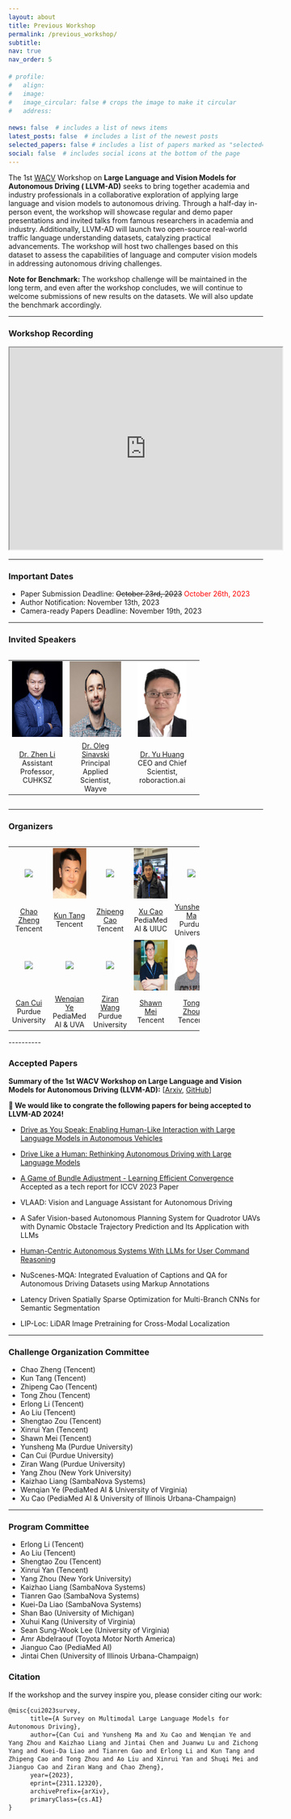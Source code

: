 ```yaml
---
layout: about
title: Previous Workshop
permalink: /previous_workshop/
subtitle:
nav: true
nav_order: 5

# profile:
#   align: 
#   image: 
#   image_circular: false # crops the image to make it circular
#   address: 

news: false  # includes a list of news items
latest_posts: false  # includes a list of the newest posts
selected_papers: false # includes a list of papers marked as "selected={true}"
social: false  # includes social icons at the bottom of the page
---
```



<!-- 
Write your biography here. Tell the world about yourself. Link to your favorite [subreddit](http://reddit.com). You can put a picture in, too. The code is already in, just name your picture `prof_pic.jpg` and put it in the `img/` folder.

Put your address / P.O. box / other info right below your picture. You can also disable any of these elements by editing `profile` property of the YAML header of your `_pages/about.md`. Edit `_bibliography/papers.bib` and Jekyll will render your [publications page](/al-folio/publications/) automatically.

Link to your social media connections, too. This theme is set up to use [Font Awesome icons](http://fortawesome.github.io/Font-Awesome/) and [Academicons](https://jpswalsh.github.io/academicons/), like the ones below. Add your Facebook, Twitter, LinkedIn, Google Scholar, or just disable all of them. -->

<!-- ### About LLVM-AD -->
The 1st [WACV](https://wacv2024.thecvf.com/) Workshop on **Large Language and Vision Models for Autonomous Driving (
LLVM-AD)** seeks to bring together academia and industry professionals in a collaborative exploration of applying large
language and vision models to autonomous driving. Through a half-day in-person event, the workshop will showcase regular
and demo paper presentations and invited talks from famous researchers in academia and industry. Additionally, LLVM-AD
will launch two open-source real-world traffic language understanding datasets, catalyzing practical advancements. The
workshop will host two challenges based on this dataset to assess the capabilities of language and computer vision
models in addressing autonomous driving challenges.

**Note for Benchmark:** The workshop challenge will be maintained in the long term, and even after the workshop concludes, we will continue to welcome submissions of new results on the datasets. We will also update the benchmark accordingly.

<!-- **Note for Submission:** In light of the extension of final decision release for the WACV 2024 main conference, we decided to extend our submission deadline to **October 26th, 2023**. -->

----------

### Workshop Recording

<iframe width="540" height="400"
src="https://www.youtube.com/embed/WNaJPyVNPdw">
</iframe>



----------

### Important Dates

- Paper Submission Deadline: ~~October 23rd, 2023~~ <span style="color:red">October 26th, 2023</span>
- Author Notification: November 13th, 2023
- Camera-ready Papers Deadline: November 19th, 2023

----------

### Invited Speakers
<div style="overflow-x: auto;">
  <table style="width:75%">
    <tr>
      <td style="text-align:center"><img src="https://raw.githubusercontent.com/LLVM-AD/llvm-ad.github.io/main/assets/img/zhen_li.png" height="150"></td>
      <td style="text-align:center"><img src="https://raw.githubusercontent.com/LLVM-AD/llvm-ad.github.io/main/assets/img/oleg.png" height="150"></td>
      <td style="text-align:center"><img src="https://raw.githubusercontent.com/LLVM-AD/llvm-ad.github.io/main/assets/img/yu_huang.jpg" height="150"></td>
    </tr><tr>
      <td style="text-align:center"><a href="https://mypage.cuhk.edu.cn/academics/lizhen/">Dr. Zhen Li</a> <br>Assistant Professor, CUHKSZ</td>
      <td style="text-align:center"><a href="https://www.linkedin.com/in/oleg-sinavski/">Dr. Oleg Sinavski</a> <br> Principal Applied Scientist, Wayve</td>
      <td style="text-align:center"><a href="https://www.linkedin.com/in/yuhuang/">Dr. Yu Huang</a> <br> CEO and Chief Scientist, roboraction.ai</td>
    </tr> 


  </table>
</div>


----------

### Organizers

<!-- <table style="width:75%">
  <tr>
    <td style="text-align:center"><img src="https://scholar.googleusercontent.com/citations?view_op=medium_photo&user=6A1yEFMAAAAJ&citpid=1" height="200"></td>
    <td style="text-align:center"><img src="https://raw.githubusercontent.com/LLVM-AD/llvm-ad.github.io/main/assets/img/Kun_Tang.jpg" height="200"></td>
    <td style="text-align:center"><img src="https://raw.githubusercontent.com/LLVM-AD/llvm-ad.github.io/main/assets/img/Zhipeng_Cao.jpg" height="200"></td>
    <td style="text-align:center"><img src="https://raw.githubusercontent.com/LLVM-AD/llvm-ad.github.io/main/assets/img/Xu_Cao.jpg" height="200"></td>
    <td style="text-align:center"><img src="https://purduedigitaltwin.github.io/assets/images/people/yunsheng.jpg" height="200"></td>
  </tr><tr>
    <td style="text-align:center"><a href="">Chao Zheng</a> <br> Tencent</td>
    <td style="text-align:center"><a href="">Kun Tang</a> <br>Tencent</td>
    <td style="text-align:center"><a href="">Zhipeng Cao</a> <br>Tencent</td>
    <td style="text-align:center"><a href="https://www.linkedin.com/in/irohxu/">Xu Cao</a> <br>PediaMed AI & University of Illinois Urbana-Champaign</td>
    <td style="text-align:center"><a href="https://maysonma.github.io/">Yunsheng Ma</a> <br>Purdue University</td>
  </tr>
  <tr>
    <td style="text-align:center"><img src="https://purduedigitaltwin.github.io/assets/images/people/can.jpg" height="200"></td>
    <td style="text-align:center"><img src="https://wenqian-ye.github.io/images/selfie.jpeg" height="200"></td>
    <td style="text-align:center"><img src="https://ziranw.github.io/Attachments/Ziran_Headshot.jpg" height="200"></td>
    <td style="text-align:center"><img src="https://raw.githubusercontent.com/LLVM-AD/llvm-ad.github.io/main/assets/img/Shawn_Mei.png" height="200"></td>
    <td style="text-align:center"><img src="https://raw.githubusercontent.com/LLVM-AD/llvm-ad.github.io/main/assets/img/Tong_Zhou.jpg" height="200"></td>
  </tr><tr>
    <td style="text-align:center"><a href="https://cancui19.github.io/">Can Cui</a> <br> Purdue University</td>
    <td style="text-align:center"><a href="https://wenqian-ye.github.io/">Wenqian Ye</a> <br> PediaMed AI & University of Virginia </td>
    <td style="text-align:center"><a href="https://ziranw.github.io">Ziran Wang</a> <br>Purdue University</td>
    <td style="text-align:center"><a href="">Shawn Mei</a> <br> Tencent</td>
    <td style="text-align:center"><a href="">Tong Zhou</a> <br> Tencent</td>
  </tr>
</table> -->

<div style="overflow-x: auto;">
  <table style="width:75%">
    <tr>
      <td style="text-align:center"><img src="https://scholar.googleusercontent.com/citations?view_op=medium_photo&user=6A1yEFMAAAAJ&citpid=1" height="100"></td>
      <td style="text-align:center"><img src="https://raw.githubusercontent.com/LLVM-AD/llvm-ad.github.io/main/assets/img/Kun_Tang.jpg" height="100"></td>
      <td style="text-align:center"><img src="https://raw.githubusercontent.com/LLVM-AD/llvm-ad.github.io/main/assets/img/Zhipeng_Cao.jpg" height="100"></td>
      <td style="text-align:center"><img src="https://raw.githubusercontent.com/LLVM-AD/llvm-ad.github.io/main/assets/img/Xu_Cao.jpg" height="100"></td>
      <td style="text-align:center"><img src="https://purduedigitaltwin.github.io/assets/images/people/yunsheng.jpg" height="100"></td>
    </tr>
    <tr>
      <td style="text-align:center"><a href="">Chao Zheng</a> <br> Tencent</td>
      <td style="text-align:center"><a href="">Kun Tang</a> <br>Tencent</td>
      <td style="text-align:center"><a href="">Zhipeng Cao</a> <br>Tencent</td>
      <td style="text-align:center"><a href="https://www.linkedin.com/in/irohxu/">Xu Cao</a> <br>PediaMed AI & UIUC</td>
      <td style="text-align:center"><a href="https://maysonma.github.io/">Yunsheng Ma</a> <br>Purdue University</td>
    </tr>
    <tr>
      <td style="text-align:center"><img src="https://purduedigitaltwin.github.io/assets/images/people/can.jpg" height="100"></td>
      <td style="text-align:center"><img src="https://wenqian-ye.github.io/images/selfie.jpeg" height="100"></td>
      <td style="text-align:center"><img src="https://ziranw.github.io/Attachments/Ziran_Headshot.jpg" height="100"></td>
      <td style="text-align:center"><img src="https://raw.githubusercontent.com/LLVM-AD/llvm-ad.github.io/main/assets/img/Shawn_Mei.png" height="100"></td>
      <td style="text-align:center"><img src="https://raw.githubusercontent.com/LLVM-AD/llvm-ad.github.io/main/assets/img/Tong_Zhou.jpg" height="100"></td>
    </tr>
    <tr>
      <td style="text-align:center"><a href="https://cancui19.github.io/">Can Cui</a> <br> Purdue University</td>
      <td style="text-align:center"><a href="https://wenqian-ye.github.io/">Wenqian Ye</a> <br> PediaMed AI & UVA </td>
      <td style="text-align:center"><a href="https://ziranw.github.io">Ziran Wang</a> <br>Purdue University</td>
      <td style="text-align:center"><a href="">Shawn Mei</a> <br> Tencent</td>
      <td style="text-align:center"><a href="">Tong Zhou</a> <br> Tencent</td>
    </tr>
  </table>
</div>
----------

### Accepted Papers
**Summary of the 1st WACV Workshop on Large Language and Vision Models for Autonomous Driving (LLVM-AD):** \[[Arxiv](https://arxiv.org/abs/2311.12320), [GitHub](https://github.com/IrohXu/Awesome-Multimodal-LLM-Autonomous-Driving)\]

**🎉 We would like to congrate the following papers for being accepted to LLVM-AD 2024!**

- [Drive as You Speak: Enabling Human-Like Interaction with Large Language Models in Autonomous Vehicles](https://arxiv.org/abs/2309.10228)     

- [Drive Like a Human: Rethinking Autonomous Driving with Large Language Models](https://arxiv.org/abs/2307.07162)       

- [A Game of Bundle Adjustment - Learning Efficient Convergence](https://arxiv.org/abs/2308.13270) Accepted as a tech report for ICCV 2023 Paper          

- VLAAD: Vision and Language Assistant for Autonomous Driving      

- A Safer Vision-based Autonomous Planning System for Quadrotor UAVs with Dynamic Obstacle Trajectory Prediction and Its Application with LLMs     

- [Human-Centric Autonomous Systems With LLMs for User Command Reasoning](https://arxiv.org/abs/2311.08206)       

- NuScenes-MQA: Integrated Evaluation of Captions and QA for Autonomous Driving Datasets using Markup Annotations       

- Latency Driven Spatially Sparse Optimization for Multi-Branch CNNs for Semantic Segmentation       

- LIP-Loc: LiDAR Image Pretraining for Cross-Modal Localization  


----------

### Challenge Organization Committee

- Chao Zheng (Tencent)
- Kun Tang (Tencent)
- Zhipeng Cao (Tencent)
- Tong Zhou (Tencent)
- Erlong Li (Tencent)
- Ao Liu (Tencent)
- Shengtao Zou (Tencent)
- Xinrui Yan (Tencent)
- Shawn Mei (Tencent)
- Yunsheng Ma (Purdue University)
- Can Cui (Purdue University)
- Ziran Wang (Purdue University)
- Yang Zhou (New York University)
- Kaizhao Liang (SambaNova Systems)
- Wenqian Ye (PediaMed AI & University of Virginia)
- Xu Cao (PediaMed AI & University of Illinois Urbana-Champaign)

----------

### Program Committee

- Erlong Li (Tencent)
- Ao Liu (Tencent)
- Shengtao Zou (Tencent)
- Xinrui Yan (Tencent)
- Yang Zhou (New York University)
- Kaizhao Liang (SambaNova Systems)
- Tianren Gao (SambaNova Systems)
- Kuei-Da Liao (SambaNova Systems)
- Shan Bao (University of Michigan)
- Xuhui Kang (University of Virginia)
- Sean Sung-Wook Lee (University of Virginia)
- Amr Abdelraouf (Toyota Motor North America)
- Jianguo Cao (PediaMed AI)
- Jintai Chen (University of Illinois Urbana-Champaign)



### Citation    

If the workshop and the survey inspire you, please consider citing our work:    

```
@misc{cui2023survey,
      title={A Survey on Multimodal Large Language Models for Autonomous Driving}, 
      author={Can Cui and Yunsheng Ma and Xu Cao and Wenqian Ye and Yang Zhou and Kaizhao Liang and Jintai Chen and Juanwu Lu and Zichong Yang and Kuei-Da Liao and Tianren Gao and Erlong Li and Kun Tang and Zhipeng Cao and Tong Zhou and Ao Liu and Xinrui Yan and Shuqi Mei and Jianguo Cao and Ziran Wang and Chao Zheng},
      year={2023},
      eprint={2311.12320},
      archivePrefix={arXiv},
      primaryClass={cs.AI}
}
```